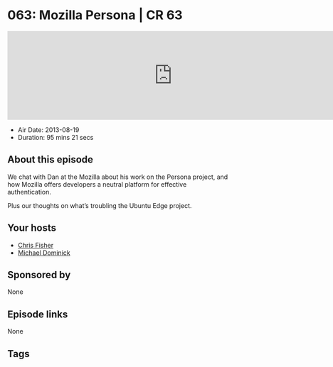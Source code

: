 # 063: Mozilla Persona | CR 63

<iframe src="https://player.fireside.fm/v2/MLf2ZzhC+KGsnPAKs?theme=dark" width="740" height="200" frameborder="0" scrolling="no"></iframe>

* Air Date: 2013-08-19
* Duration: 95 mins 21 secs

## About this episode

We chat with Dan at the Mozilla about his work on the Persona project, and how Mozilla offers developers a neutral platform for effective authentication.

Plus our thoughts on what’s troubling the Ubuntu Edge project.

## Your hosts
* [Chris Fisher](https://coder.show/hosts/chrislas)
* [Michael Dominick](https://coder.show/hosts/michael)

## Sponsored by

None



## Episode links

None



## Tags

